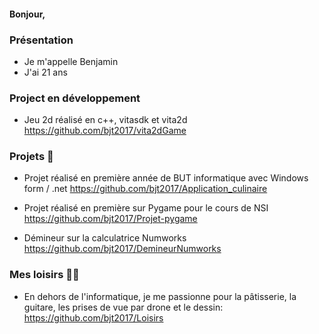 #### Bonjour,

### Présentation

- Je m'appelle Benjamin
- J'ai 21 ans

### Project en développement 

- Jeu 2d réalisé en c++, vitasdk et vita2d https://github.com/bjt2017/vita2dGame

### Projets 🚀

- Projet réalisé en première année de BUT informatique avec Windows form / .net
  https://github.com/bjt2017/Application_culinaire 

- Projet réalisé en première sur Pygame pour le cours de NSI 
  https://github.com/bjt2017/Projet-pygame 

- Démineur sur la calculatrice Numworks
  https://github.com/bjt2017/DemineurNumworks 





### Mes loisirs 🎸🍰

- En dehors de l'informatique, je me passionne pour la pâtisserie, la guitare, les prises de vue par drone et le dessin:
https://github.com/bjt2017/Loisirs
 




